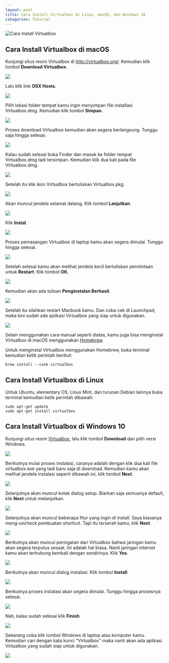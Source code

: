 ```yaml
---
layout: post
title: Cara Install Virtualbox di Linux, macOS, dan Windows 10
categories: Tutorial
---
```


![Cara Install Virtualbox](/images/pengertian-virtualbox.webp)

## Cara Install Virtualbox di macOS

Kunjungi situs resmi Virtualbox di http://virtualbox.org/. Kemudian klik tombol **Download Virtualbox**.

![](/images/cara-install-virtualbox/macos/cara-install-virtualbox-di-macos-1.webp)

Lalu klik link **OSX Hosts**.

![](/images/cara-install-virtualbox/macos/cara-install-virtualbox-di-macos-2.webp)

Pilih lokasi folder tempat kamu ingin menyimpan file installasi Virtualbox.dmg. Kemudian klik tombol **Simpan**.

![](/images/cara-install-virtualbox/macos/cara-install-virtualbox-di-macos-3.webp)

Proses download Virtualbox kemudian akan segera berlangsung. Tunggu saja hingga selesai.

![](/images/cara-install-virtualbox/macos/cara-install-virtualbox-di-macos-4.webp)

Kalau sudah selesai buka Finder dan masuk ke folder tempat Virtualbox.dmg tadi tersimpan. Kemudian klik dua kali pada file Virtualbox.dmg.

![](/images/cara-install-virtualbox/macos/cara-install-virtualbox-di-macos-5.webp)

Setelah itu klik ikon Virtualbox bertuliskan Virtualbox.pkg.

![](/images/cara-install-virtualbox/macos/cara-install-virtualbox-di-macos-6.webp)

Akan muncul jendela selamat datang. Klik tombol **Lanjutkan**.

![](/images/cara-install-virtualbox/macos/cara-install-virtualbox-di-macos-7.webp)

Klik **Instal**.

![](/images/cara-install-virtualbox/macos/cara-install-virtualbox-di-macos-8.webp)

Proses pemasangan Virtualbox di laptop kamu akan segera dimulai. Tunggu hingga selesai.

![](/images/cara-install-virtualbox/macos/cara-install-virtualbox-di-macos-9.webp)

Setelah selesai kamu akan melihat jendela kecil bertuliskan permintaan untuk **Restart**. Klik tombol **OK**.

![](/images/cara-install-virtualbox/macos/cara-install-virtualbox-di-macos-10.webp)

Kemudian akan ada tulisan **Penginstalan Berhasil**.

![](/images/cara-install-virtualbox/macos/cara-install-virtualbox-di-macos-11.webp)

Setelah itu silahkan restart Macbook kamu. Dan coba cek di Launchpad, maka kini sudah ada aplikasi Virtualbox yang siap untuk digunakan.

![](/images/cara-install-virtualbox/macos/cara-install-virtualbox-di-macos-12.webp)

Selain menggunakan cara manual seperti diatas, kamu juga bisa menginstal Virtualbox di macOS menggunakan [Homebrew](https://brew.sh/).

Untuk menginstal Virtualbox menggunakan Homebrew, buka terminal kemudian ketik perintah berikut:

```
brew install --cask virtualbox
```

## Cara Install Virtualbox di Linux

Untuk Ubuntu, elementary OS, Linux Mint, dan turunan Debian lainnya buka terminal kemudian ketik perintah dibawah:
```
sudo apt-get update
sudo apt-get install virtualbox
```

## Cara Install Virtualbox di Windows 10

Kunjungi situs resmi [Virtualbox](https://www.virtualbox.org/), lalu klik tombol **Download** dan pilih versi Windows.

![](/images/cara-install-virtualbox/windows/cara-install-virtualbox-di-windows-1.webp)

Berikutnya mulai proses instalasi, caranya adalah dengan klik dua kali file virtualbox.exe yang tadi baru saja di download. Kemudian kamu akan melihat jendela instalasi seperti dibawah ini, klik tombol **Next**.

![](/images/cara-install-virtualbox/windows/cara-install-virtualbox-di-windows-2.webp)

Selanjutnya akan muncul kotak dialog setup. Biarkan saja semuanya default, klik **Next** untuk melanjutkan.

![](/images/cara-install-virtualbox/windows/cara-install-virtualbox-di-windows-3.webp)

Selanjutnya akan muncul beberapa fitur yang ingin di install. Saya biasanya meng-uncheck pembuatan shortcut. Tapi itu terserah kamu, klik **Next**.

![](/images/cara-install-virtualbox/windows/cara-install-virtualbox-di-windows-4.webp)

Berikutnya akan muncul peringatan dari Virtualbox bahwa jaringan kamu akan segera terputus sesaat. Ini adalah hal biasa. Nanti jaringan internet kamu akan terhubung kembali dengan sendirinya. Klik **Yes**.

![](/images/cara-install-virtualbox/windows/cara-install-virtualbox-di-windows-5.webp)

Berikutnya akan muncul dialog instalasi. Klik tombol **Install**.

![](/images/cara-install-virtualbox/windows/cara-install-virtualbox-di-windows-6.webp)

Berikutnya proses instalasi akan segera dimulai. Tunggu hingga prosesnya selesai.

![](/images/cara-install-virtualbox/windows/cara-install-virtualbox-di-windows-7.webp)

Nah, kalau sudah selesai klik **Finish**.

![](/images/cara-install-virtualbox/windows/cara-install-virtualbox-di-windows-8.webp)

Sekarang coba klik tombol Windows di laptop atau komputer kamu. Kemudian cari dengan kata kunci "Virtualbox" maka nanti akan ada aplikasi Virtualbox yang sudah siap untuk digunakan.

![](/images/cara-install-virtualbox/windows/cara-install-virtualbox-di-windows-9.webp)
